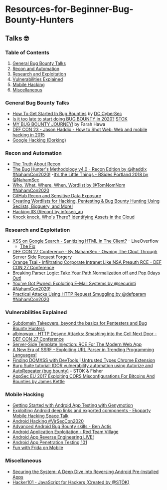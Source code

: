 # Resources-for-Beginner-Bug-Bounty-Hunters

## Talks 🤓

### Table of Contents
1. [General Bug Bounty Talks](#General-Bug-Bounty-Talks)
2. [Recon and Automation](#Recon-and-Automation)
3. [Research and Exploitation](#Research-and-Exploitation)
4. [Vulnerabilities Explained](#Vulnerabilities-Explained)
5. [Mobile Hacking](#Mobile-Hacking)
6. [Miscellaneous](#Miscellaneous)

### General Bug Bounty Talks
- [How To Get Started In Bug Bounties](https://www.youtube.com/watch?v=kn0jClWSdD8) by [DC CyberSec](https://www.youtube.com/channel/UC3sccPO4v8YqCTn8sezZGTw)
- [Is it too late to start doing BUG BOUNTY in 2020?](https://www.youtube.com/watch?v=PTTkA_gHgxE) [STOK](https://youtube.com/stokfredrik)
- [MY BUG BOUNTY JOURNEY!](https://www.youtube.com/watch?v=ug7FzoByLFc) by Farah Hawa
- [DEF CON 23 - Jason Haddix - How to Shot Web: Web and mobile hacking in 2015](https://www.youtube.com/watch?v=-FAjxUOKbdI)
- [Google Hacking (Dorking)](https://www.youtube.com/watch?v=hrVa_dhD-iA)

### Recon and Automation
- [The Truth About Recon](https://www.youtube.com/watch?v=amihlWTtkMA)
- [The Bug Hunter's Methodology v4.0 - Recon Edition by @jhaddix #NahamCon2020!](https://www.youtube.com/watch?v=p4JgIu1mceI)
-[It’s the Little Things - BSides Portland 2018 by @NahamSec](https://www.youtube.com/watch?v=YT5Zl2jW3wg)
- [Who, What, Where, When, Wordlist by @TomNomNom #NahamCon2020](https://www.youtube.com/watch?v=W4_QCSIujQ4)
- [GitHub Recon and Sensitive Data Exposure](https://www.youtube.com/watch?v=l0YsEk_59fQ)
- [Creating Wordlists for Hacking, Pentesting & Bug Bounty Hunting Using Seclists, Bigquery, and More!](https://www.youtube.com/watch?v=QGbTaxtEQlg)
- [Hacking IIS (Recon) by infosec_au](https://www.youtube.com/watch?v=HrJW6Y9kHC4)
- [Knock knock, Who's There? Identifying Assets in the Cloud](https://www.youtube.com/watch?v=W5htGHdIc-M&)

### Research and Exploitation
- [XSS on Google Search - Sanitizing HTML in The Client?](https://www.youtube.com/watch?v=lG7U3fuNw3A) - LiveOverflow
    - [The Fix](https://github.com/google/closure-library/commit/c79ab48e8e962fee57e68739c00e16b9934c0ffa)
- [DEF CON 27 Conference - By NahamSec - Owning The Clout Through Server Side Request Forgery](https://www.youtube.com/watch?v=o-tL9ULF0KI)
- [Orange Tsai - Infiltrating Corporate Intranet Like NSA Preauth RCE - DEF CON 27 Conference](https://www.youtube.com/watch?v=1IoythC_pIY)
- [Breaking Parser Logic: Take Your Path Normalization off and Pop 0days Out!](https://www.youtube.com/watch?v=CIhHpkybYsY)
- [You've Got Pwned: Exploiting E-Mail Systems by @securinti #NahamCon2020!](https://www.youtube.com/watch?v=cThFNXrBYQU)
- [Practical Attacks Using HTTP Request Smuggling by @defparam #NahamCon2020](https://www.youtube.com/watch?v=3tpnuzFLU8g)

### Vulnerabilities Explained
- [Subdomain Takeovers, beyond the basics for Pentesters and Bug Bounty Hunters](https://www.youtube.com/watch?v=q_A8aXLO1gA)
- [albinowax - HTTP Desync Attacks: Smashing into the Cell Next Door - DEF CON 27 Conference](https://www.youtube.com/watch?v=w-eJM2Pc0KI)
- [Server-Side Template Injection: RCE For The Modern Web App](https://www.youtube.com/watch?v=3cT0uE7Y87s)
- [A New Era of SSRF - Exploiting URL Parser in Trending Programming Languages!](https://www.youtube.com/watch?v=voTHFdL9S2k)
- [Finding DOMXSS with DevTools | Untrusted Types Chrome Extension](https://www.youtube.com/watch?v=CNNCCgDkt5k)
- [Burp Suite tutorial: IDOR vulnerability automation using Autorize and AutoRepeater (bug bounty)](https://www.youtube.com/watch?v=3K1-a7dnA60) - STÖK & Fisher
- [AppSec EU 2017 Exploiting CORS Misconfigurations For Bitcoins And Bounties by James Kettle](https://www.youtube.com/watch?v=wgkj4ZgxI4c)

### Mobile Hacking
- [Getting Started with Android App Testing with Genymotion](https://www.youtube.com/watch?v=_HRpLPrlg1U)
- [Exploiting Android deep links and exported components - Ekoparty Mobile Hacking Space Talk](https://www.youtube.com/watch?v=lg1sN8njSYs)
- [Android Hacking #VirSecCon2020](https://www.youtube.com/watch?v=mr64si_-YwI)
- [Advanced Android Bug Bounty skills - Ben Actis](https://www.youtube.com/watch?v=OLgmPxTHLuY)
- [Android Application Exploitation - Red Team Village](https://www.youtube.com/watch?v=uWT15hEM1dQ)
- [Android App Reverse Engineering LIVE!](https://www.youtube.com/watch?v=BijZmutY0CQ)
- [Android App Penetration Testing 101](https://www.youtube.com/watch?v=2uwhrfXCl4I)
- [Fun with Frida on Mobile](https://www.youtube.com/watch?v=dqA38-1UMxI)

### Miscellaneous
- [Securing the System: A Deep Dive into Reversing Android Pre-Installed Apps](https://www.youtube.com/watch?v=U6qTcpCfuFc)
- [Hacker101 - JavaScript for Hackers (Created by @STÖK)](https://www.youtube.com/watch?v=FTeE3OrTNoA)
